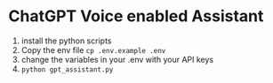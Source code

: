 # ChatGPT Voice enabled Assistant

1. install the python scripts
2. Copy the env file `cp .env.example .env`
3. change the variables in your .env with your API keys
4. `python gpt_assistant.py`

